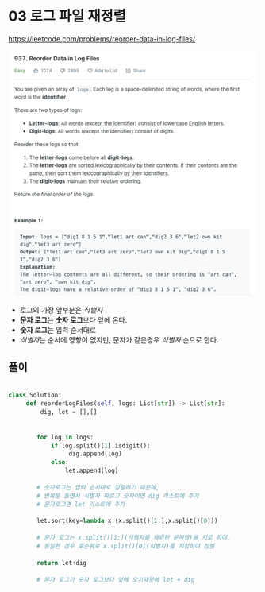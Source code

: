 # 03 로그 파일 재정렬

<https://leetcode.com/problems/reorder-data-in-log-files/>

![img](./reorderlogfiles.png)

- 로그의 가장 앞부분은 *식별자*
- **문자 로그**는 **숫자 로그**보다 앞에 온다.
- **숫자 로그**는 입력 순서대로
- *식별자*는 순서에 영향이 없지만, 문자가 같은경우 *식별자* 순으로 한다.

## 풀이

```python

class Solution:
     def reorderLogFiles(self, logs: List[str]) -> List[str]:
         dig, let = [],[]
        

        for log in logs:
            if log.split()[1].isdigit(): 
                 dig.append(log)
            else:
                let.append(log)

        # 숫자로그는 입력 순서대로 정렬하기 때문에,
        # 반복문 돌면서 식별자 짜르고 숫자이면 dig 리스트에 추가
        # 문자로그면 let 리스트에 추가

        let.sort(key=lambda x:(x.split()[1:],x.split()[0]))
        
        # 문자 로그는 x.split()[1:](식별자를 제외한 문자열)을 키로 하여,
        # 동일한 경우 후순위로 x.split()[0](식별자)를 지정하여 정렬

        return let+dig

        # 문자 로그가 숫자 로그보다 앞에 오기때문에 let + dig
